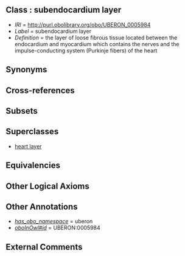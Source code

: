 
## Class : subendocardium layer

 * *IRI* = http://purl.obolibrary.org/obo/UBERON_0005984
 * *Label* = subendocardium layer
 * *Definition* = the layer of loose fibrous tissue located between the endocardium and myocardium which contains the nerves and the impulse-conducting system (Purkinje fibers) of the heart

## Synonyms


## Cross-references


## Subsets


## Superclasses

 * [heart layer](../../UBERON/83/UBERON_0005983.md)

## Equivalencies


## Other Logical Axioms


## Other Annotations

 * *[has_obo_namespace](../../ce/oboInOwl#hasOBONamespace.md)* = uberon
 * *[oboInOwl#id](../../id/oboInOwl#id.md)* = UBERON:0005984

## External Comments

